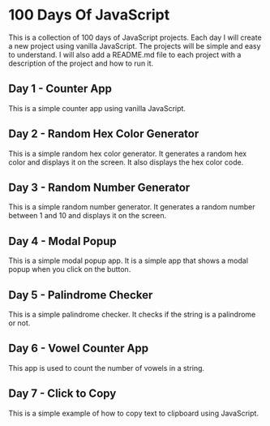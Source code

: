 # 100 Days Of JavaScript

This is a collection of 100 days of JavaScript projects. Each day I will create a new project using vanilla JavaScript. The projects will be simple and easy to understand. I will also add a README.md file to each project with a description of the project and how to run it.

## Day 1 - Counter App

This is a simple counter app using vanilla JavaScript.

## Day 2 - Random Hex Color Generator

This is a simple random hex color generator. It generates a random hex color and displays it on the screen. It also displays the hex color code.

## Day 3 - Random Number Generator

This is a simple random number generator. It generates a random number between 1 and 10 and displays it on the screen.

## Day 4 - Modal Popup

This is a simple modal popup app. It is a simple app that shows a modal popup when you click on the button.

## Day 5 - Palindrome Checker

This is a simple palindrome checker. It checks if the string is a palindrome or not.

## Day 6 - Vowel Counter App

This app is used to count the number of vowels in a string.

## Day 7 - Click to Copy

This is a simple example of how to copy text to clipboard using JavaScript.
